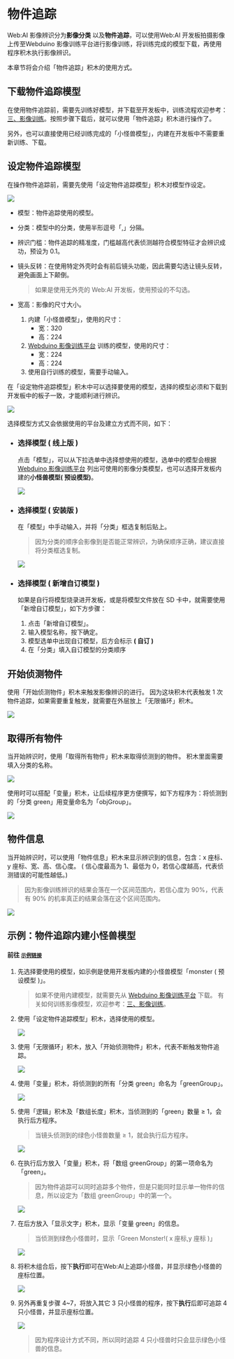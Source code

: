 

# 物件追踪

Web:AI 影像辨识分为**影像分类** 以及**物件追踪**，可以使用Web:AI 开发板拍摄影像上传至Webduino 影像训练平台进行影像训练，将训练完成的模型下载，再使用程序积木执行影像辨识。

本章节将会介绍「物件追踪」积木的使用方式。

## 下载物件追踪模型

在使用物件追踪前，需要先训练好模型，并下载至开发板中，训练流程欢迎参考：[三、影像训练](https://bpi-steam.com/WebAI/zh/Train/Train.html)。按照步骤下载后，就可以使用「物件追踪」积木进行操作了。

另外，也可以直接使用已经训练完成的「小怪兽模型」，内建在开发板中不需要重新训练、下载。

## 设定物件追踪模型

在操作物件追踪前，需要先使用「设定物件追踪模型」积木对模型作设定。

![](../../assets/images/upload_97f798f5724f2a66ecc226e130018997.jpg)

- 模型：物件追踪使用的模型。
- 分类：模型中的分类，使用半形逗号「,」分隔。
- 辨识门槛：物件追踪的精准度，门槛越高代表侦测越符合模型特征才会辨识成功，预设为 0.1。
- 镜头反转：在使用特定外壳时会有前后镜头功能，因此需要勾选让镜头反转，避免画面上下颠倒。

    > 如果是使用无外壳的 Web:AI 开发板，使用预设的不勾选。
- 宽高：影像的尺寸大小。

    1. 内建「小怪兽模型」，使用的尺寸：
        - 宽：320
        - 高：224
    2. [Webduino 影像训练平台](https://vision.webduino.io/) 训练的模型，使用的尺寸：
        - 宽：224
        - 高：224
    3. 使用自行训练的模型，需要手动输入。

在「设定物件追踪模型」积木中可以选择要使用的模型，选择的模型必须和下载到开发板中的板子一致，才能顺利进行辨识。

![](../../assets/images/upload_21d3cc0c20de32a7f4c57215bc3d776e.png)

选择模型方式又会依据使用的平台及建立方式而不同，如下：

- ### 选择模型 ( 线上版 )

    点击「模型」，可以从下拉选单中选择想使用的模型，选单中的模型会根据[Webduino 影像训练平台](https://vision.webduino.io/) 列出可使用的影像分类模型，也可以选择开发板内建的**小怪兽模型( 预设模型)**。

    ![](../../assets/images/upload_dbf7e9a32bb8838a990fa3dd489b3592.jpg)

- ### 选择模型 ( 安装版 )

   在「模型」中手动输入，并将「分类」框选复制后贴上。

   > 因为分类的顺序会影像到是否能正常辨识，为确保顺序正确，建议直接将分类框选复制。

   ![](../../assets/images/upload_ae8f3f322f44afec3e12d1f4c56b5ccc.jpg)


- ### 选择模型 ( 新增自订模型 )

   如果是自行将模型烧录进开发板，或是将模型文件放在 SD 卡中，就需要使用「新增自订模型」，如下方步骤：

   1. 点击「新增自订模型」。
   2. 输入模型名称，按下确定。
   3. 模型选单中出现自订模型，后方会标示 **( 自订 )**
   4. 在「分类」填入自订模型的分类顺序

## 开始侦测物件

使用「开始侦测物件」积木来触发影像辨识的进行。
因为这块积木代表触发 1 次物件追踪，如果需要重复触发，就需要在外层放上「无限循环」积木。

![](../../assets/images/upload_27aa790cf95ff9db5294d9df1b840e8b.png)

## 取得所有物件

当开始辨识时，使用「取得所有物件」积木来取得侦测到的物件。
积木里面需要填入分类的名称。

![](../../assets/images/upload_41c2c3450b6a2e6766038edb6a535789.png)

使用时可以搭配「变量」积木，让后续程序更方便撰写，如下方程序为：将侦测到的「分类 green」用变量命名为「objGroup」。

![](../../assets/images/upload_c64000adb0b2347ae0d3d749d4e1b51e.png)


## 物件信息

当开始辨识时，可以使用「物件信息」积木来显示辨识到的信息，包含：x 座标、y 座标、宽、高、信心度。 ( 信心度最高为 1、最低为 0，若信心度越高，代表侦测错误的可能性越低。)

> 因为影像训练辨识的结果会落在一个区间范围内，若信心度为 90%，代表有 90% 的机率真正的结果会落在这个区间范围内。

![](../../assets/images/upload_88123d415bc525a5ca7d6d5de7660644.png)


## 示例：物件追踪内建小怪兽模型

#### 前往 [`示例链接`](https://ai-blockly.webduino.io/?hashid=vzYQQQZjm6#/)

1. 先选择要使用的模型，如示例是使用开发板内建的小怪兽模型「monster ( 预设模型 )」。

    > 如果不使用内建模型，就需要先从 [Webduino 影像训练平台](https://vision.webduino.io/) 下载。
    > 有关如何训练影像模型，欢迎参考：[三、影像训练](https://bpi-steam.com/WebAI/zh/Train/Train.html)。

2. 使用「设定物件追踪模型」积木，选择使用的模型。

    ![](../../assets/images/upload_ff8eb029745adb0bb1d5102eb1609e8f.png)


3. 使用「无限循环」积木，放入「开始侦测物件」积木，代表不断触发物件追踪。

    ![](../../assets/images/upload_5c554f74a0d25541309ca409ed40c63d.png)

4. 使用「变量」积木，将侦测到的所有「分类 green」命名为「greenGroup」。

    ![](../../assets/images/upload_a047c40154e91ae194d63539628e697b.png)

5. 使用「逻辑」积木及「数组长度」积木，当侦测到的「green」数量 ≥ 1，会执行后方程序。
 
    > 当镜头侦测到的绿色小怪兽数量 ≥ 1，就会执行后方程序。

    ![](../../assets/images/upload_be9fd458ac6eb9dedc9118cc4b80a22c.png)

6. 在执行后方放入「变量」积木，将「数组 greenGroup」的第一项命名为「green」。

    > 因为物件追踪可以同时追踪多个物件，但是只能同时显示单一物件的信息，所以设定为「数组 greenGroup」中的第一个。

    ![](../../assets/images/upload_6943d7d1fc6dde1d9dbdabe0065dc54f.png)

7. 在后方放入「显示文字」积木，显示「变量 green」的信息。

    > 当侦测到绿色小怪兽时，显示「Green Monster!( x 座标,y 座标 )」

    ![](../../assets/images/upload_2e1df523b6b44510fa94d7d4e847c313.png)

8. 将积木组合后，按下**执行**即可在Web:AI上追踪小怪兽，并显示绿色小怪兽的座标位置。

    ![](../../assets/images/upload_b0a73531d00d5e1d4ce5f622ee83929e.png)

9. 另外再重复步骤 4~7，将放入其它 3 只小怪兽的程序，按下**执行**后即可追踪 4 只小怪兽，并显示座标位置。

    ![](../../assets/images/upload_254d4929a77ea282371f5cf89b10a34b.png)

    > 因为程序设计方式不同，所以同时追踪 4 只小怪兽时只会显示绿色小怪兽的信息。